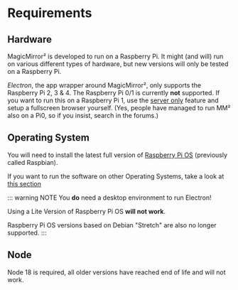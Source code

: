 # Requirements

## Hardware

MagicMirror² is developed to run on a Raspberry Pi. It might (and will) run on
various different types of hardware, but new versions will only be tested on a
Raspberry Pi.

_Electron_, the app wrapper around MagicMirror², only supports the Raspberry Pi
2, 3 & 4. The Raspberry Pi 0/1 is currently **not** supported. If you want to
run this on a Raspberry Pi 1, use the [server only](installation.md#server-only)
feature and setup a fullscreen browser yourself. (Yes, people have managed to
run MM² also on a Pi0, so if you insist, search in the forums.)

## Operating System

You will need to install the latest full version of
[Raspberry Pi OS](https://www.raspberrypi.com/software/) (previously called
Raspbian).

If you want to run the software on other Operating Systems, take a look at
[this section](/getting-started/installation.html#other-operating-systems)

::: warning NOTE You **do** need a desktop environment to run Electron!

Using a Lite Version of Raspberry Pi OS **will not work**.

Raspberry Pi OS versions based on Debian "Stretch" are also no longer supported.
:::

## Node

Node 18 is required, all older versions have reached end of life and will not
work.
